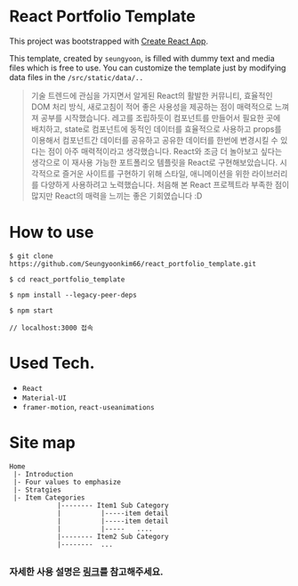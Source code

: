 # React Portfolio Template

This project was bootstrapped with [Create React App](https://github.com/facebook/create-react-app).

This template, created by `seungyoon`, is filled with dummy text and media files which is free to use. You can customize the template just by modifying data files in the  `/src/static/data/..` 

> 기술 트렌드에 관심을 가지면서 알게된 React의 활발한 커뮤니티, 효율적인 DOM 처리 방식, 새로고침이 적어 좋은 사용성을 제공하는 점이 매력적으로 느껴져 공부를 시작했습니다.  레고를 조립하듯이 컴포넌트를 만들어서 필요한 곳에 배치하고,  state로 컴포넌트에 동적인 데이터를 효율적으로 사용하고 props를 이용해서 컴포넌트간 데이터를 공유하고 공유한 데이터를 한번에 변경시킬 수 있다는 점이 아주 매력적이라고 생각했습니다. React와 조금 더 놀아보고 싶다는 생각으로 이 재사용 가능한 포트폴리오 템플릿을 React로 구현해보았습니다. 시각적으로 즐거운 사이트를 구현하기 위해 스타일, 애니메이션을 위한 라이브러리를 다양하게 사용하려고 노력했습니다. 처음해 본 React 프로젝트라 부족한 점이 많지만 React의 매력을 느끼는 좋은 기회였습니다 :D 
## 

# How to use 
```
$ git clone https://github.com/Seungyoonkim66/react_portfolio_template.git

$ cd react_portfolio_template

$ npm install --legacy-peer-deps

$ npm start

// localhost:3000 접속
```


##

# Used Tech.
* `React`
* `Material-UI`
* `framer-motion`, `react-useanimations`

## 

# Site map
```
Home 
 |- Introduction
 |- Four values to emphasize
 |- Stratgies
 |- Item Categories
            |-------- Item1 Sub Category
            |          |-----item detail
            |          |-----item detail
            |          |-----   .... 
            |-------- Item2 Sub Category
            |--------  ... 
```

##

### 자세한 사용 설명은 [링크](https://www.notion.so/React-74a6485b01ad4235ae24aff6f3de0ff9)를 참고해주세요.
